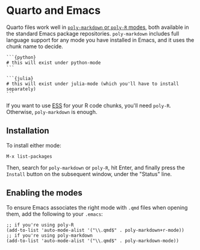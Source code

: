 # Quarto and Emacs

Quarto files work well in [`poly-markdown` or `poly-R` modes](https://polymode.github.io/), both available in the standard Emacs package repositories. `poly-markdown` includes full language support for any mode you have installed in Emacs, and it uses the chunk name to decide.

    ```{python}
    # this will exist under python-mode
    ```
    
    ```{julia}
    # this will exist under julia-mode (which you'll have to install separately)
    ```

If you want to use [ESS](https://ess.r-project.org/) for your R code chunks, you'll need `poly-R`. Otherwise, `poly-markdown` is enough.

## Installation

To install either mode:

    M-x list-packages
    
Then, search for `poly-markdown` or `poly-R`, hit Enter, and finally press the `Install` button on the subsequent window, under the "Status" line.

## Enabling the modes

To ensure Emacs associates the right mode with `.qmd` files when opening them, add the following to your `.emacs`:

    ;; if you're using poly-R
    (add-to-list 'auto-mode-alist '("\\.qmd$" . poly-markdown+r-mode))
    ;; if you're using poly-markdown
    (add-to-list 'auto-mode-alist '("\\.qmd$" . poly-markdown-mode))

